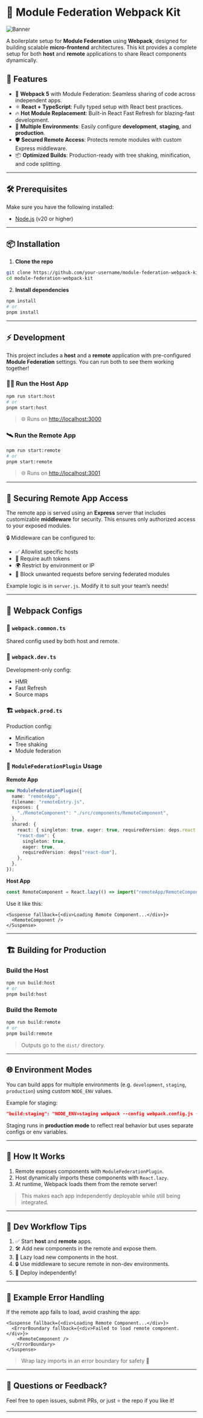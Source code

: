 # 🔗 Module Federation Webpack Kit

![Banner](screenshots/banner.png)

A boilerplate setup for **Module Federation** using **Webpack**, designed for building scalable **micro-frontend** architectures. This kit provides a complete setup for both **host** and **remote** applications to share React components dynamically.

## 🚀 Features

- 🎯 **Webpack 5** with Module Federation: Seamless sharing of code across independent apps.
- ⚛️ **React + TypeScript**: Fully typed setup with React best practices.
- 🔥 **Hot Module Replacement**: Built-in React Fast Refresh for blazing-fast development.
- 🧩 **Multiple Environments**: Easily configure **development**, **staging**, and **production**.
- 🛡️ **Secured Remote Access**: Protects remote modules with custom Express middleware.
- 📦 **Optimized Builds**: Production-ready with tree shaking, minification, and code splitting.

---

## 🛠️ Prerequisites

Make sure you have the following installed:

- [Node.js](https://nodejs.org/) (v20 or higher)

---

## 📦 Installation

1. **Clone the repo**

```bash
git clone https://github.com/your-username/module-federation-webpack-kit.git
cd module-federation-webpack-kit
```

2. **Install dependencies**

```bash
npm install
# or
pnpm install
```

---

## ⚡️ Development

This project includes a **host** and a **remote** application with pre-configured **Module Federation** settings. You can run both to see them working together!

### 🧑‍✈️ Run the Host App

```bash
npm run start:host
# or
pnpm start:host
```

> 🌐 Runs on [http://localhost:3000](http://localhost:3000)

### 🛰️ Run the Remote App

```bash
npm run start:remote
# or
pnpm start:remote
```

> 🌐 Runs on [http://localhost:3001](http://localhost:3001)

---

## 🔐 Securing Remote App Access

The remote app is served using an **Express** server that includes customizable **middleware** for security. This ensures only authorized access to your exposed modules.

🔒 Middleware can be configured to:

- ✅ Allowlist specific hosts
- 🪪 Require auth tokens
- 🌍 Restrict by environment or IP
- 🛑 Block unwanted requests before serving federated modules

Example logic is in `server.js`. Modify it to suit your team’s needs!

---

## 🔧 Webpack Configs

### 📁 `webpack.common.ts`

Shared config used by both host and remote.

### 🧪 `webpack.dev.ts`

Development-only config:

- HMR
- Fast Refresh
- Source maps

### 🏗️ `webpack.prod.ts`

Production config:

- Minification
- Tree shaking
- Module federation

### 🧬 `ModuleFederationPlugin` Usage

**Remote App**

```ts
new ModuleFederationPlugin({
  name: "remoteApp",
  filename: "remoteEntry.js",
  exposes: {
    "./RemoteComponent": "./src/components/RemoteComponent",
  },
  shared: {
    react: { singleton: true, eager: true, requiredVersion: deps.react },
    "react-dom": {
      singleton: true,
      eager: true,
      requiredVersion: deps["react-dom"],
    },
  },
});
```

**Host App**

```ts
const RemoteComponent = React.lazy(() => import("remoteApp/RemoteComponent"));
```

Use it like this:

```tsx
<Suspense fallback={<div>Loading Remote Component...</div>}>
  <RemoteComponent />
</Suspense>
```

---

## 🏗️ Building for Production

### Build the Host

```bash
npm run build:host
# or
pnpm build:host
```

### Build the Remote

```bash
npm run build:remote
# or
pnpm build:remote
```

> Outputs go to the `dist/` directory.

---

## 🌐 Environment Modes

You can build apps for multiple environments (e.g. `development`, `staging`, `production`) using custom `NODE_ENV` values.

Example for staging:

```json
"build:staging": "NODE_ENV=staging webpack --config webpack.config.js --mode production"
```

Staging runs in **production mode** to reflect real behavior but uses separate configs or env variables.

---

## 🧩 How It Works

1. Remote exposes components with `ModuleFederationPlugin`.
2. Host dynamically imports these components with `React.lazy`.
3. At runtime, Webpack loads them from the remote server!

> This makes each app independently deployable while still being integrated.

---

## 🧠 Dev Workflow Tips

1. ✅ Start **host** and **remote** apps.
2. 🛠️ Add new components in the remote and expose them.
3. 🧲 Lazy load new components in the host.
4. 🔒 Use middleware to secure remote in non-dev environments.
5. 🚀 Deploy independently!

---

## 🧪 Example Error Handling

If the remote app fails to load, avoid crashing the app:

```tsx
<Suspense fallback={<div>Loading Remote Component...</div>}>
  <ErrorBoundary fallback={<div>Failed to load remote component.</div>}>
    <RemoteComponent />
  </ErrorBoundary>
</Suspense>
```

> Wrap lazy imports in an error boundary for safety 🚧

---

## 💬 Questions or Feedback?

Feel free to open issues, submit PRs, or just ⭐️ the repo if you like it!

---
